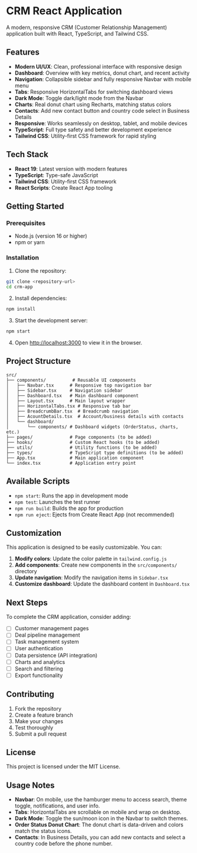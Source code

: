 # CRM React Application

A modern, responsive CRM (Customer Relationship Management) application built with React, TypeScript, and Tailwind CSS.

## Features

- **Modern UI/UX**: Clean, professional interface with responsive design
- **Dashboard**: Overview with key metrics, donut chart, and recent activity
- **Navigation**: Collapsible sidebar and fully responsive Navbar with mobile menu
- **Tabs**: Responsive HorizontalTabs for switching dashboard views
- **Dark Mode**: Toggle dark/light mode from the Navbar
- **Charts**: Real donut chart using Recharts, matching status colors
- **Contacts**: Add new contact button and country code select in Business Details
- **Responsive**: Works seamlessly on desktop, tablet, and mobile devices
- **TypeScript**: Full type safety and better development experience
- **Tailwind CSS**: Utility-first CSS framework for rapid styling

## Tech Stack

- **React 19**: Latest version with modern features
- **TypeScript**: Type-safe JavaScript
- **Tailwind CSS**: Utility-first CSS framework
- **React Scripts**: Create React App tooling

## Getting Started

### Prerequisites

- Node.js (version 16 or higher)
- npm or yarn

### Installation

1. Clone the repository:

```bash
git clone <repository-url>
cd crm-app
```

2. Install dependencies:

```bash
npm install
```

3. Start the development server:

```bash
npm start
```

4. Open [http://localhost:3000](http://localhost:3000) to view it in the browser.

## Project Structure

```
src/
├── components/          # Reusable UI components
│   ├── Navbar.tsx      # Responsive top navigation bar
│   ├── Sidebar.tsx     # Navigation sidebar
│   ├── Dashboard.tsx   # Main dashboard component
│   ├── Layout.tsx      # Main layout wrapper
│   ├── HorizontalTabs.tsx # Responsive tab bar
│   ├── BreadcrumbBar.tsx  # Breadcrumb navigation
│   ├── AcountDetails.tsx  # Account/business details with contacts
│   └── dashboard/
│       └── components/ # Dashboard widgets (OrderStatus, charts, etc.)
├── pages/              # Page components (to be added)
├── hooks/              # Custom React hooks (to be added)
├── utils/              # Utility functions (to be added)
├── types/              # TypeScript type definitions (to be added)
├── App.tsx             # Main application component
└── index.tsx           # Application entry point
```

## Available Scripts

- `npm start`: Runs the app in development mode
- `npm test`: Launches the test runner
- `npm run build`: Builds the app for production
- `npm run eject`: Ejects from Create React App (not recommended)

## Customization

This application is designed to be easily customizable. You can:

1. **Modify colors**: Update the color palette in `tailwind.config.js`
2. **Add components**: Create new components in the `src/components/` directory
3. **Update navigation**: Modify the navigation items in `Sidebar.tsx`
4. **Customize dashboard**: Update the dashboard content in `Dashboard.tsx`

## Next Steps

To complete the CRM application, consider adding:

- [ ] Customer management pages
- [ ] Deal pipeline management
- [ ] Task management system
- [ ] User authentication
- [ ] Data persistence (API integration)
- [ ] Charts and analytics
- [ ] Search and filtering
- [ ] Export functionality

## Contributing

1. Fork the repository
2. Create a feature branch
3. Make your changes
4. Test thoroughly
5. Submit a pull request

## License

This project is licensed under the MIT License.

## Usage Notes

- **Navbar**: On mobile, use the hamburger menu to access search, theme toggle, notifications, and user info.
- **Tabs**: HorizontalTabs are scrollable on mobile and wrap on desktop.
- **Dark Mode**: Toggle the sun/moon icon in the Navbar to switch themes.
- **Order Status Donut Chart**: The donut chart is data-driven and colors match the status icons.
- **Contacts**: In Business Details, you can add new contacts and select a country code before the phone number.
